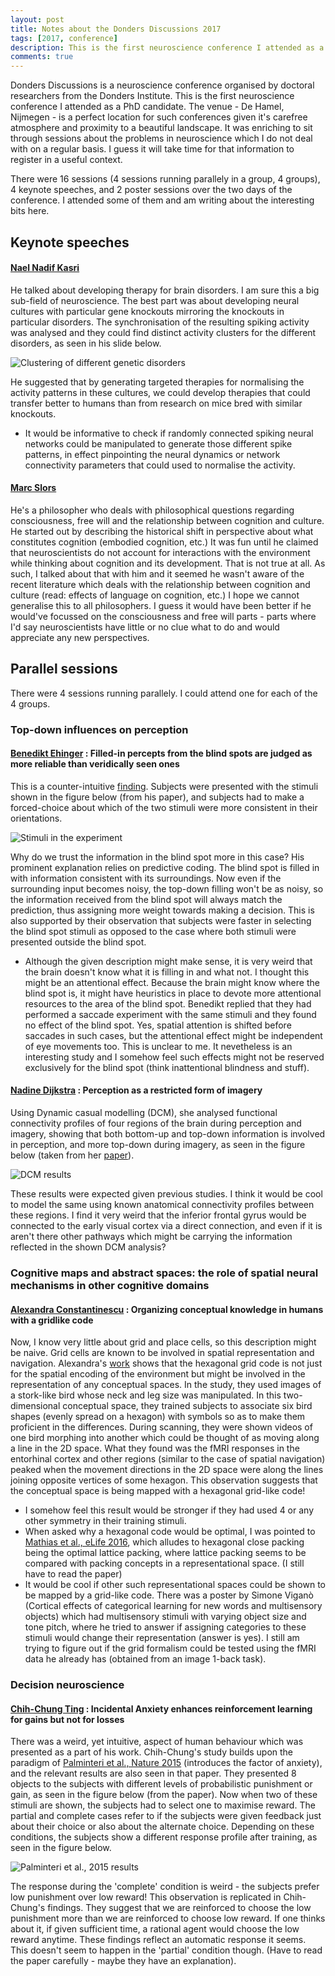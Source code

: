 ```yaml
---
layout: post
title: Notes about the Donders Discussions 2017
tags: [2017, conference]
description: This is the first neuroscience conference I attended as a PhD candidate. Here are my notes about the interesting developments I observed.
comments: true
---
```


Donders Discussions is a neuroscience conference organised by doctoral researchers from the Donders Institute. This is the first neuroscience conference I attended as a PhD candidate. The venue - De Hamel, Nijmegen - is a perfect location for such conferences given it's carefree atmosphere and proximity to a beautiful landscape. It was enriching to sit through sessions about the problems in neuroscience which I do not deal with on a regular basis. I guess it will take time for that information to register in a useful context.

There were 16 sessions (4 sessions running parallely in a group, 4 groups), 4 keynote speeches, and 2 poster sessions over the two days of the conference. I attended some of them and am writing about the interesting bits here.

## Keynote speeches

#### [Nael Nadif Kasri][nnk]

He talked about developing therapy for brain disorders. I am sure this a big sub-field of neuroscience. The best part was about developing neural cultures with particular gene knockouts mirroring the knockouts in particular disorders. The synchronisation of the resulting spiking activity was analysed and they could find distinct activity clusters for the different disorders, as seen in his slide below.

![Clustering of different genetic disorders]({{site:url}}/assets/dd_nnk.JPG)

He suggested that by generating targeted therapies for normalising the activity patterns in these cultures, we could develop therapies that could transfer better to humans than from research on mice bred with similar knockouts. 

- It would be informative to check if randomly connected spiking neural networks could be manipulated to generate those different spike patterns, in effect pinpointing the neural dynamics or network connectivity parameters that could used to normalise the activity.

#### [Marc Slors][ms]

He's a philosopher who deals with philosophical questions regarding consciousness, free will and the relationship between cognition and culture. He started out by describing the historical shift in perspective about what constitutes cognition (embodied cognition, etc.) It was fun until he claimed that neuroscientists do not account for interactions with the environment while thinking about cognition and its development. That is not true at all. As such, I talked about that with him and it seemed he wasn't aware of the recent literature which deals with the relationship between cognition and culture (read: effects of language on cognition, etc.) I hope we cannot generalise this to all philosophers. I guess it would have been better if he would've focussed on the consciousness and free will parts - parts where I'd say neuroscientists have little or no clue what to do and would appreciate any new perspectives. 

## Parallel sessions

There were 4 sessions running parallely. I could attend one for each of the 4 groups.

### Top-down influences on perception

#### [Benedikt Ehinger][be] : Filled-in percepts from the blind spots are judged as more reliable than veridically seen ones

This is a counter-intuitive [finding][ehinger-17]. Subjects were presented with the stimuli shown in the figure below (from his paper), and subjects had to make a forced-choice about which of the two stimuli were more consistent in their orientations.

![Stimuli in the experiment]({{site:url}}/assets/DD_ehinger.png)

Why do we trust the information in the blind spot more in this case? His prominent explanation relies on predictive coding. The blind spot is filled in with information consistent with its surroundings. Now even if the surrounding input becomes noisy, the top-down filling won't be as noisy, so the information received from the blind spot will always match the prediction, thus assigning more weight towards making a decision. This is also supported by their observation that subjects were faster in selecting the blind spot stimuli as opposed to the case where both stimuli were presented outside the blind spot. 

- Although the given description might make sense, it is very weird that the brain doesn't know what it is filling in and what not. I thought this might be an attentional effect. Because the brain might know where the blind spot is, it might have heuristics in place to devote more attentional resources to the area of the blind spot. Benedikt replied that they had performed a saccade experiment with the same stimuli and they found no effect of the blind spot. Yes, spatial attention is shifted before saccades in such cases, but the attentional effect might be independent of eye movements too. This is unclear to me. It nevetheless is an interesting study and I somehow feel such effects might not be reserved exclusively for the blind spot (think inattentional blindness and stuff).

#### [Nadine Dijkstra][nd] : Perception as a restricted form of imagery

Using Dynamic casual modelling (DCM), she analysed functional connectivity profiles of four regions of the brain during perception and imagery, showing that both bottom-up and top-down information is involved in perception, and more top-down during imagery, as seen in the figure below (taken from her [paper][nadine-17]).

![DCM results]({{site:url}}/assets/dd_nadine.png)

These results were expected given previous studies. I think it would be cool to model the same using known anatomical connectivity profiles between these regions. I find it very weird that the inferior frontal gyrus would be connected to the early visual cortex via a direct connection, and even if it is aren't there other pathways which might be carrying the information reflected in the shown DCM analysis?

### Cognitive maps and abstract spaces: the role of spatial neural mechanisms in other cognitive domains

#### [Alexandra Constantinescu][ac] : Organizing conceptual knowledge in humans with a gridlike code

Now, I know very little about grid and place cells, so this description might be naive. Grid cells are known to be involved in spatial representation and navigation. Alexandra's [work][alexa-16] shows that the hexagonal grid code is not just for the spatial encoding of the environment but might be involved in the representation of any conceptual spaces. In the study, they used images of a stork-like bird whose neck and leg size was manipulated. In this two-dimensional conceptual space, they trained subjects to associate six bird shapes (evenly spread on a hexagon) with symbols so as to make them proficient in the differences. During scanning, they were shown videos of one bird morphing into another which could be thought of as moving along a line in the 2D space. What they found was the fMRI responses in the entorhinal cortex and other regions (similar to the case of spatial navigation) peaked when the movement directions in the 2D space were along the lines joining opposite vertices of some hexagon. This observation suggests that the conceptual space is being mapped with a hexagonal grid-like code! 

- I somehow feel this result would be stronger if they had used 4 or any other symmetry in their training stimuli.
- When asked why a hexagonal code would be optimal, I was pointed to [Mathias et al., eLife 2016][alexa-16-1], which alludes to hexagonal close packing being the optimal lattice packing, where lattice packing seems to be compared with packing concepts in a representational space. (I still have to read the paper)
- It would be cool if other such representational spaces could be shown to be mapped by a grid-like code. There was a poster by Simone Viganò (Cortical effects of categorical learning for new words and multisensory objects) which had multisensory stimuli with varying object size and tone pitch, where he tried to answer if assigning categories to these stimuli would change their representation (answer is yes). I still am trying to figure out if the grid formalism could be tested using the fMRI data he already has (obtained from an image 1-back task).

### Decision neuroscience

#### [Chih-Chung Ting][cct] : Incidental Anxiety enhances reinforcement learning for gains but not for losses

There was a weird, yet intuitive, aspect of human behaviour which was presented as a part of his work. Chih-Chung's study builds upon the paradigm of [Palminteri et al., Nature 2015][cct-17-1] (introduces the factor of anxiety), and the relevant results are also seen in that paper. They presented 8 objects to the subjects with different levels of probabilistic punishment or gain, as seen in the figure below (from the paper). Now when two of these stimuli are shown, the subjects had to select one to maximise reward. The partial and complete cases refer to if the subjects were given feedback just about their choice or also about the alternate choice. Depending on these conditions, the subjects show a different response profile after training, as seen in the figure below.

![Palminteri et al., 2015 results]({{site:url}}/assets/dd_cct.png)

The response during the 'complete' condition is weird - the subjects prefer low punishment over low reward! This observation is replicated in Chih-Chung's findings. They suggest that we are reinforced to choose the low punishment more than we are reinforced to choose low reward. If one thinks about it, if given sufficient time, a rational agent would choose the low reward anytime. These findings reflect an automatic response it seems. This doesn't seem to happen in the 'partial' condition though. (Have to read the paper carefully - maybe they have an explanation).


[nnk]: https://scholar.google.nl/citations?user=Z3UgRXsAAAAJ&hl=en&oi=sra
[be]: https://scholar.google.nl/citations?user=VKDX28YAAAAJ&hl=en&oi=ao
[nd]: https://scholar.google.nl/citations?user=jSooh8YAAAAJ&hl=en&oi=ao
[ms]: https://www.ru.nl/english/people/slors-m/
[ac]: https://www.semanticscholar.org/author/Alexandra-O-Constantinescu/5382823
[cct]: https://www.researchgate.net/profile/Chih_Chung_Ting
[ehinger-17]: https://doi.org/10.7554/eLife.21761.001
[nadine-17]: https://dx.doi.org/10.1038%2Fs41598-017-05888-8
[alexa-16]: https://doi.org/10.1126/science.aaf0941
[alexa-16-1]: https://doi.org/10.7554/eLife.05979.001
[cct-17-1]: https://doi.org/10.1038/ncomms9096


